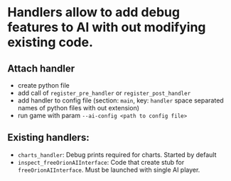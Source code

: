 # Handlers allow to add debug features to AI with out modifying existing code.

## Attach handler

  - create python file
  - add call of `register_pre_handler` or `register_post_handler`
  - add handler to config file (section: `main`, key: `handler` space separated names of python files with out extension)
  - run game with param `--ai-config <path to config file>`

## Existing handlers:
  - `charts_handler`:
    Debug prints required for charts. Started by default
  - `inspect_freeOrionAIInterface`:
    Code that create stub for `freeOrionAIInterface`. Must be launched with single AI player.
